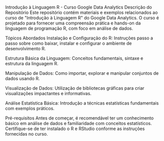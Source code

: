 Introdução à Linguagem R - Curso Google Data Analytics
Descrição do Repositório
Este repositório contém materiais e exemplos relacionados ao curso de "Introdução à Linguagem R" do Google Data Analytics. O curso é projetado para fornecer uma compreensão prática e hands-on da linguagem de programação R, com foco em análise de dados.

Tópicos Abordados
Instalação e Configuração do R: Instruções passo a passo sobre como baixar, instalar e configurar o ambiente de desenvolvimento R.

Estrutura Básica da Linguagem: Conceitos fundamentais, sintaxe e estrutura da linguagem R.

Manipulação de Dados: Como importar, explorar e manipular conjuntos de dados usando R.

Visualização de Dados: Utilização de bibliotecas gráficas para criar visualizações impactantes e informativas.

Análise Estatística Básica: Introdução a técnicas estatísticas fundamentais com exemplos práticos.

Pré-requisitos
Antes de começar, é recomendável ter um conhecimento básico em análise de dados e familiaridade com conceitos estatísticos. Certifique-se de ter instalado o R e RStudio conforme as instruções fornecidas no curso.
